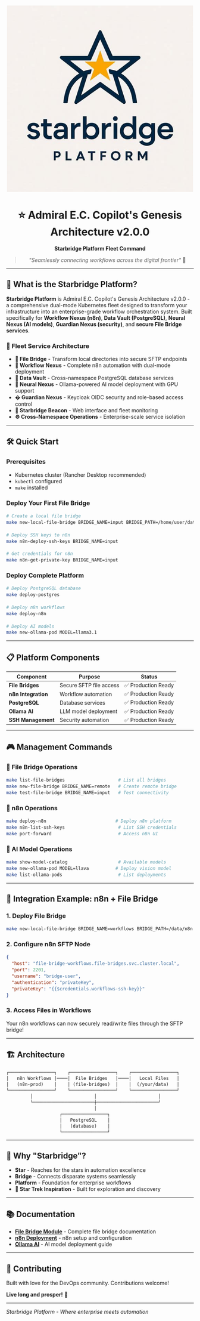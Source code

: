 <div align="center">
  <img src="assets/logo-starbridge-platform.jpeg" alt="Starbridge Platform Logo" width="500"/>
  
  # ⭐ Admiral E.C. Copilot's Genesis Architecture v2.0.0

  **Starbridge Platform Fleet Command**

  > *"Seamlessly connecting workflows across the digital frontier"* 🖖
</div>

---

## 🎯 What is the Starbridge Platform?

**Starbridge Platform** is Admiral E.C. Copilot's Genesis Architecture v2.0.0 - a comprehensive dual-mode Kubernetes fleet designed to transform your infrastructure into an enterprise-grade workflow orchestration system. Built specifically for **Workflow Nexus (n8n)**, **Data Vault (PostgreSQL)**, **Neural Nexus (AI models)**, **Guardian Nexus (security)**, and **secure File Bridge services**.

### **🚀 Fleet Service Architecture**

- **🌉 File Bridge** - Transform local directories into secure SFTP endpoints
- **🤖 Workflow Nexus** - Complete n8n automation with dual-mode deployment  
- **🐘 Data Vault** - Cross-namespace PostgreSQL database services
- **🧠 Neural Nexus** - Ollama-powered AI model deployment with GPU support
- **�️ Guardian Nexus** - Keycloak OIDC security and role-based access control
- **📡 Starbridge Beacon** - Web interface and fleet monitoring
- **⚙️ Cross-Namespace Operations** - Enterprise-scale service isolation

---

## 🛠️ Quick Start

### **Prerequisites**
- Kubernetes cluster (Rancher Desktop recommended)
- `kubectl` configured
- `make` installed

### **Deploy Your First File Bridge**
```bash
# Create a local file bridge
make new-local-file-bridge BRIDGE_NAME=input BRIDGE_PATH=/home/user/data

# Deploy SSH keys to n8n
make n8n-deploy-ssh-keys BRIDGE_NAME=input

# Get credentials for n8n
make n8n-get-private-key BRIDGE_NAME=input
```

### **Deploy Complete Platform**
```bash
# Deploy PostgreSQL database
make deploy-postgres

# Deploy n8n workflows
make deploy-n8n

# Deploy AI models
make new-ollama-pod MODEL=llama3.1
```

---

## 📋 Platform Components

| Component | Purpose | Status |
|-----------|---------|--------|
| **File Bridges** | Secure SFTP file access | ✅ Production Ready |
| **n8n Integration** | Workflow automation | ✅ Production Ready |
| **PostgreSQL** | Database services | ✅ Production Ready |
| **Ollama AI** | LLM model deployment | ✅ Production Ready |
| **SSH Management** | Security automation | ✅ Production Ready |

---

## 🎮 Management Commands

### **📁 File Bridge Operations**
```bash
make list-file-bridges                    # List all bridges
make new-file-bridge BRIDGE_NAME=remote   # Create remote bridge
make test-file-bridge BRIDGE_NAME=input   # Test connectivity
```

### **🤖 n8n Operations**
```bash
make deploy-n8n                          # Deploy n8n platform
make n8n-list-ssh-keys                    # List SSH credentials
make port-forward                         # Access n8n UI
```

### **🧠 AI Model Operations**
```bash
make show-model-catalog                   # Available models
make new-ollama-pod MODEL=llava          # Deploy vision model
make list-ollama-pods                     # List deployments
```

---

## 🔗 Integration Example: n8n + File Bridge

### **1. Deploy File Bridge**
```bash
make new-local-file-bridge BRIDGE_NAME=workflows BRIDGE_PATH=/data/n8n
```

### **2. Configure n8n SFTP Node**
```json
{
  "host": "file-bridge-workflows.file-bridges.svc.cluster.local",
  "port": 2201,
  "username": "bridge-user",
  "authentication": "privateKey",
  "privateKey": "{{$credentials.workflows-ssh-key}}"
}
```

### **3. Access Files in Workflows**
Your n8n workflows can now securely read/write files through the SFTP bridge!

---

## 🏗️ Architecture

```
┌─────────────────┐    ┌─────────────────┐    ┌─────────────────┐
│   n8n Workflows │────│  File Bridges   │────│   Local Files   │
│   (n8n-prod)    │    │ (file-bridges)  │    │  (/your/data)   │
└─────────────────┘    └─────────────────┘    └─────────────────┘
         │                       │                       │
         └───────────────────────┼───────────────────────┘
                                 │
                    ┌─────────────────┐
                    │   PostgreSQL    │
                    │   (database)    │
                    └─────────────────┘
```

---

## 🌟 Why "Starbridge"?

- **Star** - Reaches for the stars in automation excellence
- **Bridge** - Connects disparate systems seamlessly
- **Platform** - Foundation for enterprise workflows
- **🖖 Star Trek Inspiration** - Built for exploration and discovery

---

## 📚 Documentation

- **[File Bridge Module](file_bridge_deployment/README.md)** - Complete file bridge documentation
- **[n8n Deployment](n8n_deployment/README.md)** - n8n setup and configuration
- **[Ollama AI](ollama_deployment/README.md)** - AI model deployment guide

---

## 🤝 Contributing

Built with love for the DevOps community. Contributions welcome!

**Live long and prosper!** 🖖

---

*Starbridge Platform - Where enterprise meets automation*